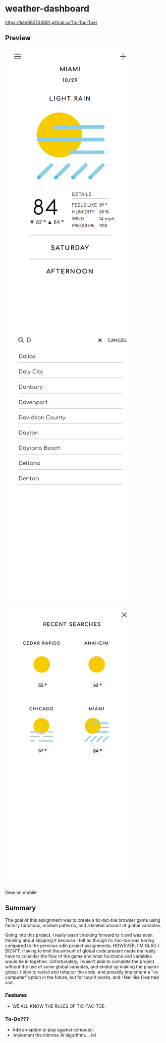 # weather-dashboard

https://ken862734801.github.io/Tic-Tac-Toe/

## Preview

<img src="assets/images/weather-app-1.png" width="420" height="896">
<img src="assets/images/weather-app-2.png" width="420" height="896">
<img src="assets/images/weather-app-3.png" width="420" height="896">

View on mobile

## Summary

The goal of this assignment was to create a tic-tac-toe browser game using factory functions, module patterns, and a limited amount of global variables.


Going into this project, I really wasn't looking forward to it and was even thinking about skipping it because I felt as though tic-tac-toe was boring compared to the previous odin project assignments; HOWEVER, I'M GLAD I DIDN'T. Having to limit the amount of global code present made me really have to consider the flow of the game and what functions and variables would tie in together. Unfortunately, I wasn't able to complete the project without the use of some global variables, and ended up making the players global. I plan to revisit and refactor the code, and possibly implement a "vs computer" option in the future, but for now it works, and I feel like I learned alot. 


### Features
- WE ALL KNOW THE RULES OF TIC-TAC-TOE. 

### To-Do???
- Add an option to play against computer.
- Implement the minmax AI algorithm.... lol